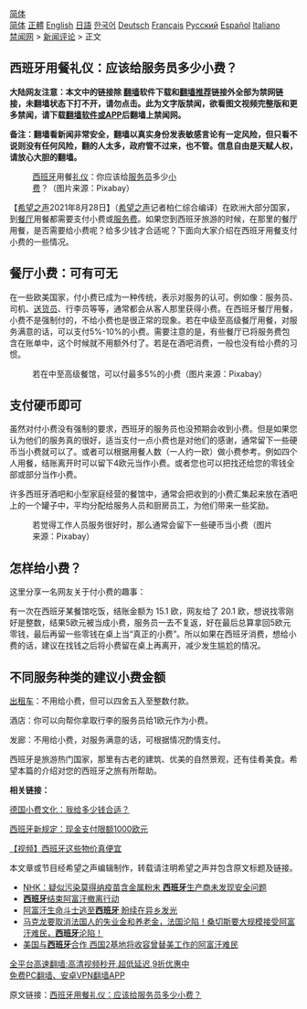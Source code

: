  <!-- 面包屑导航 --> <div class="breadcrumb"><!-- GTranslate: https://gtranslate.io/ -->  <div class="switcher notranslate">  <div class="selected">  <a href="#" onclick="return false;"> 简体</a>  </div>  <div class="option">  <a href="https://www.bannedbook.org" onclick="doGTranslate('zh-CN|zh-CN');jQuery('div.switcher div.selected a').html(jQuery(this).html());return false;" title="简体中文" class="nturl selected"> 简体</a>  <a href="https://www.bannedbook.org/zh-tw/" onclick="doGTranslate('zh-CN|zh-TW');jQuery('div.switcher div.selected a').html(jQuery(this).html());return false;" title="繁體中文" class="nturl"> 正體</a>  <a href="https://www.bannedbook.org/en/" onclick="doGTranslate('zh-CN|en');jQuery('div.switcher div.selected a').html(jQuery(this).html());return false;" title="English" class="nturl"> English</a>  <a href="https://www.bannedbook.org/ja/" onclick="doGTranslate('zh-CN|ja');jQuery('div.switcher div.selected a').html(jQuery(this).html());return false;" title="日本語" class="nturl"> 日語</a>  <a href="https://www.bannedbook.org/ko/" onclick="doGTranslate('zh-CN|ko');jQuery('div.switcher div.selected a').html(jQuery(this).html());return false;" title="한국어" class="nturl"> 한국어</a>  <a href="https://www.bannedbook.org/de/" onclick="doGTranslate('zh-CN|de');jQuery('div.switcher div.selected a').html(jQuery(this).html());return false;" title="Deutsch" class="nturl"> Deutsch</a>  <a href="https://www.bannedbook.org/fr/" onclick="doGTranslate('zh-CN|fr');jQuery('div.switcher div.selected a').html(jQuery(this).html());return false;" title="Français" class="nturl"> Français</a>  <a href="https://www.bannedbook.org/ru/" onclick="doGTranslate('zh-CN|ru');jQuery('div.switcher div.selected a').html(jQuery(this).html());return false;" title="Русский" class="nturl"> Русский</a>  <a href="https://www.bannedbook.org/es/" onclick="doGTranslate('zh-CN|es');jQuery('div.switcher div.selected a').html(jQuery(this).html());return false;" title="Español" class="nturl"> Español</a>  <a href="https://www.bannedbook.org/it/" onclick="doGTranslate('zh-CN|it');jQuery('div.switcher div.selected a').html(jQuery(this).html());return false;" title="Italiano" class="nturl"> Italiano</a>  </div>  </div>      <div class='breadcrumb-sub'><!-- Breadcrumb NavXT 6.3.0 --> <a href="https://www.bannedbook.org/" class="home">禁闻网</a> &gt; <a href="https://www.bannedbook.org/bnews/comments/" class="category">新闻评论</a> &gt; 正文</div></div><h2>西班牙用餐礼仪：应该给服务员多少小费？</h2> <p class="notice"><b>大陆网友注意：本文中的链接除 <a href="https://github.com/bannedbook/fanqiang" >翻墙</a>软件下载和<a href="https://github.com/killgcd/justmysocks/blob/master/README.md">翻墙推荐</a>链接外全部为禁网链接，未翻墙状态下打不开，请勿点击。此为文字版禁闻，欲看图文视频完整版和更多禁闻，请下载<a href="https://github.com/bannedbook/fanqiang">翻墙软件或APP</a>后翻墙上禁闻网。</p><p>备注：翻墙看新闻非常安全，翻墙以真实身份发表敏感言论有一定风险，但只看不说则没有任何风险，翻的人太多，政府管不过来，也不管。信息自由是天赋人权，请放心大胆的翻墙。</b></p>  <div class="entry"> <figure> <p><figcaption><a href="https://www.bannedbook.org/bnews/tag/%e8%a5%bf%e7%8f%ad%e7%89%99/" class="st_tag internal_tag" rel="tag" title="标签 西班牙 下的日志">西班牙</a>用餐<a href="https://www.bannedbook.org/bnews/tag/%e7%a4%bc%e4%bb%aa/" class="st_tag internal_tag" rel="tag" title="标签 礼仪 下的日志">礼仪</a>：你应该给<a href="https://www.bannedbook.org/bnews/tag/%E6%9C%8D%E5%8A%A1%E5%91%98/" class="st_tag internal_tag" rel="tag" title="标签 服务员 下的日志">服务员</a>多少<a href="https://www.bannedbook.org/bnews/tag/%e5%b0%8f%e8%b4%b9/" class="st_tag internal_tag" rel="tag" title="标签 小费 下的日志">小费</a>？（图片来源：Pixabay）</figcaption></figure> <p>【<span class='wp_keywordlink_affiliate'><a href="https://www.soundofhope.org" title="希望之声" target="_blank">希望之声</a></span>2021年8月28日】（<a href="https://www.bannedbook.org/bnews/tag/%e5%b8%8c%e6%9c%9b%e4%b9%8b%e5%a3%b0/" class="st_tag internal_tag" rel="tag" title="标签 希望之声 下的日志">希望之声</a>记者柏仁综合编译）在欧洲大部分国家，到<a href="https://www.bannedbook.org/bnews/tag/%e9%a4%90%e5%8e%85/" class="st_tag internal_tag" rel="tag" title="标签 餐厅 下的日志">餐厅</a>用餐都需要支付小费或<a href="https://www.bannedbook.org/bnews/tag/%E6%9C%8D%E5%8A%A1%E8%B4%B9/" class="st_tag internal_tag" rel="tag" title="标签 服务费 下的日志">服务费</a>。如果您到西班牙旅游的时候，在那里的餐厅用餐，是否需要给小费呢？给多少钱才合适呢？下面向大家介绍在西班牙用餐支付小费的一些情况。</p> <h2><strong>餐厅小费：可有可无</strong></h2> <p>在一些欧美国家，付小费已成为一种传统，表示对服务的认可。例如像：服务员、司机、<a href="https://www.bannedbook.org/bnews/tag/%E9%80%81%E8%B4%A7%E5%91%98/" class="st_tag internal_tag" rel="tag" title="标签 送货员 下的日志">送货员</a>、行李员等等，通常都会从客人那里获得小费。在西班牙餐厅用餐，小费不是强制付的，不给小费也是很正常的现象。若在中级至高级餐厅用餐，对服务满意的话，可以支付5%-10%的小费。需要注意的是，有些餐厅已将服务费包含在账单中，这个时候就不用额外付了。若是在酒吧消费，一般也没有给小费的习惯。</p> <figure><figcaption>若在中至高级餐馆，可以付最多5%的小费（图片来源：Pixabay）</figcaption></figure> <h2><b>支付硬币即可</b></h2> <p>虽然对付小费没有强制的要求，西班牙的服务员也没预期会收到小费。但是如果您认为他们的服务真的很好，适当支付一点小费也是对他们的感谢，通常留下一些硬币当小费就可以了。或者可以根据用餐人数（一人约一欧）做小费参考。例如四个人用餐，结账离开时可以留下4欧元当作小费。或者您也可以把找还给您的零钱全部或部分当作小费。</p> <p>许多西班牙酒吧和小型家庭经营的餐馆中，通常会把收到的小费汇集起来放在酒吧上的一个罐子中，平均分配给服务人员和厨房员工，为他们带来一些奖励。</p>  <figure><figcaption>若觉得工作人员服务很好时，那么通常会留下一些硬币当小费（图片来源：Pixabay）</figcaption></figure> <h2><strong>怎样给小费？</strong></h2> <p>这里分享一名网友关于付小费的趣事：</p> <p>有一次在西班牙某餐馆吃饭，结账金额为 15.1 欧，网友给了 20.1 欧，想说找零刚好是整数，结果5欧元被当成小费，服务员一去不复返，好在最后总算拿回5欧元零钱，最后再留一些零钱在桌上当“真正的小费”。所以如果在西班牙消费，想给小费的话，建议在找钱之后将小费留在桌上再离开，减少发生尴尬的情况。</p> <h2><strong>不同服务种类的建议小费金额</strong></h2> <p><a href="https://www.bannedbook.org/bnews/tag/%e5%87%ba%e7%a7%9f%e8%bd%a6/" class="st_tag internal_tag" rel="tag" title="标签 出租车 下的日志">出租车</a>：不用给小费，但可以四舍五入至整数付款。</p> <p>酒店：你可以向帮你拿取行李的服务员给1欧元作为小费。</p>  <p>发廊：不用给小费，对服务满意的话，可根据情况酌情支付。</p> <p>西班牙是旅游热门国家，那里有古老的建筑、优美的自然景观，还有佳肴美食。希望本篇的介绍对您的西班牙之旅有所帮助。</p> <p><strong>相关链接：</strong></p> <p><a href="https://www.soundofhope.org/post/532310?lang=b5">德国小费文化：我给多少钱合适？</a></p>  <p><a href="https://www.soundofhope.org/post/537614?lang=b5">西班牙新规定：现金支付限额1000欧元</a></p> <p><a href="https://www.soundofhope.org/post/508883?lang=b5">【视频】西班牙这些物价真便宜</a></p> <p>本文章或节目经希望之声编辑制作，转载请注明希望之声并包含原文标题及链接。 </p> <ul class='op-related-articles' title='相关阅读'> <li><a href='https://www.bannedbook.org/bnews/baitai/20210827/1614442.html' target='_blank'>NHK：疑似污染莫得纳疫苗含金属粉末 <b>西班牙</b>生产商未发现安全问题</a></li> <li><a href='https://www.bannedbook.org/bnews/baitai/20210827/1614379.html' target='_blank'><b>西班牙</b>结束阿富汗撤离行动</a></li> <li><a href='https://www.bannedbook.org/bnews/baitai/20210825/1612685.html' target='_blank'>阿富汗生命斗士逃至<b>西班牙</b> 盼续在异乡发光</a></li> <li><a href='https://www.bannedbook.org/bnews/bannedvideo/20210824/1612398.html' target='_blank'>马克龙要取消法国人的失业金和养老金，法国沦陷！桑切斯要大规模接受阿富汗难民，<b>西班牙</b>沦陷！</a></li> <li><a href='https://www.bannedbook.org/bnews/worldnews/20210823/1611306.html' target='_blank'>美国与<b>西班牙</b>合作 西国2基地将收容曾替美工作的阿富汗难民</a></li> </ul> <p class="texttj"> <a href="https://github.com/bannedbook/fanqiang/wiki/V2ray%E6%9C%BA%E5%9C%BA" target="_blank">全平台高速翻墙:高清视频秒开,超低延迟,9折优惠中</a><br/> <a href="https://github.com/bannedbook/fanqiang/wiki/%E7%A6%81%E9%97%BB%E7%BD%91%E5%AE%89%E5%8D%93%E7%BF%BB%E5%A2%99%E6%96%B0%E9%97%BBAPP" target="_blank">免费PC翻墙、安卓VPN翻墙APP</a></p> <p>原文链接：<a class="src_link"  href="https://www.soundofhope.org/post/539255" target="_blank">西班牙用餐礼仪：应该给服务员多少小费？</a></p><a name='sharetosocial'></a>  <div style="margin-bottom:5px;padding-bottom:5px;clear:both"> <div id="archive-pix-1" class="banner-ads"> <!-- AuctionX Display platform tag START --> <div id="26318x728x90x621x_ADSLOT2" clicktrack="%%CLICK_URL_ESC%%"></div> <!-- AuctionX Display platform tag END --> </div> <div id="archive-pix-2" class="banner-ads"> <!-- AuctionX Display platform tag START --> <div id="26315x300x250x621x_ADSLOT2" clicktrack="%%CLICK_URL_ESC%%"></div> <!-- AuctionX Display platform tag END --> </div> </div>  <div id="archive-pix-1" class="banner-ads"> <!-- AuctionX Display platform tag START --> <div id="26318x728x90x621x_ADSLOT3" clicktrack="%%CLICK_URL_ESC%%"></div> <!-- AuctionX Display platform tag END --> </div> </div><!--END ENTRY--> 